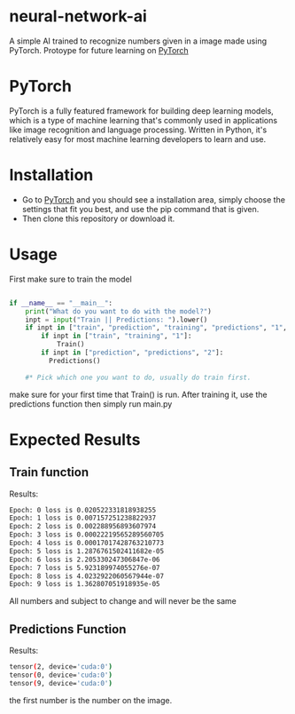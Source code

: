 # neural-network-ai
A simple AI trained to recognize numbers given in a image made using PyTorch.
Protoype for future learning on [PyTorch](https://pytorch.org/)

# PyTorch
PyTorch is a fully featured framework for building deep learning models,
which is a type of machine learning that's commonly used in applications like image recognition and language processing.
Written in Python, it's relatively easy for most machine learning developers to learn and use.


# Installation 
* Go to [PyTorch](https://pytorch.org/) and you should see a installation area, simply choose the settings that fit you best, and use the pip command that is given.
* Then clone this repository or download it.

# Usage
First make sure to train the model

```python

if __name__ == "__main__":
    print("What do you want to do with the model?")
    inpt = input("Train || Predictions: ").lower()
    if inpt in ["train", "prediction", "training", "predictions", "1", "2"]:
        if inpt in ["train", "training", "1"]:
            Train()
        if inpt in ["prediction", "predictions", "2"]:
          Predictions()
    
    #* Pick which one you want to do, usually do train first.


```

make sure for your first time that Train() is run.
After training it, use the predictions function
then simply run main.py


# Expected Results
## Train function
Results:
 ```bash
Epoch: 0 loss is 0.020522331818938255
Epoch: 1 loss is 0.007157251238822937
Epoch: 2 loss is 0.002288956893607974
Epoch: 3 loss is 0.00022219565289560705
Epoch: 4 loss is 0.00017017428763210773
Epoch: 5 loss is 1.2876761502411682e-05
Epoch: 6 loss is 2.205330247306847e-06
Epoch: 7 loss is 5.923189974055276e-07
Epoch: 8 loss is 4.0232922060567944e-07
Epoch: 9 loss is 1.362807051918935e-05
```
All numbers and subject to change and will never be the same

## Predictions Function
Results:
```bash
tensor(2, device='cuda:0')
tensor(0, device='cuda:0')
tensor(9, device='cuda:0')
```
the first number is the number on the image.
